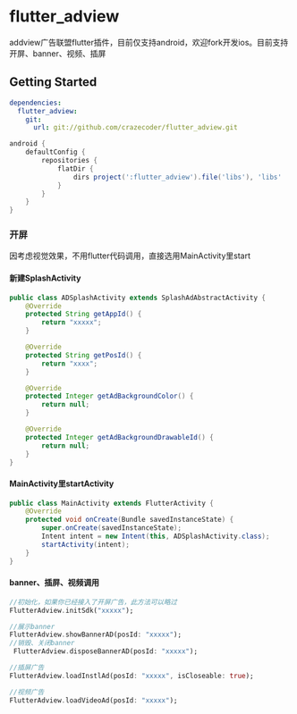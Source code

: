 # flutter_adview

addview广告联盟flutter插件，目前仅支持android，欢迎fork开发ios。目前支持开屏、banner、视频、插屏

## Getting Started
```yaml
dependencies:
  flutter_adview:
    git:
      url: git://github.com/crazecoder/flutter_adview.git
```
```gradle
android {
    defaultConfig {
        repositories {
            flatDir {
                dirs project(':flutter_adview').file('libs'), 'libs'
            }
        }
    }
}
```
### 开屏
因考虑视觉效果，不用flutter代码调用，直接选用MainActivity里start
#### 新建SplashActivity
```java
public class ADSplashActivity extends SplashAdAbstractActivity {
    @Override
    protected String getAppId() {
        return "xxxxx";
    }

    @Override
    protected String getPosId() {
        return "xxxx";
    }

    @Override
    protected Integer getAdBackgroundColor() {
        return null;
    }

    @Override
    protected Integer getAdBackgroundDrawableId() {
        return null;
    }
}
```
#### MainActivity里startActivity
```java
public class MainActivity extends FlutterActivity {
    @Override
    protected void onCreate(Bundle savedInstanceState) {
        super.onCreate(savedInstanceState);
        Intent intent = new Intent(this, ADSplashActivity.class);
        startActivity(intent);
    }
}
```
#### banner、插屏、视频调用
```dart
//初始化，如果你已经接入了开屏广告，此方法可以略过
FlutterAdview.initSdk("xxxxx");

//展示banner
FlutterAdview.showBannerAD(posId: "xxxxx");
//销毁、关闭banner
 FlutterAdview.disposeBannerAD(posId: "xxxxx");

//插屏广告
FlutterAdview.loadInstlAd(posId: "xxxxx", isCloseable: true);

//视频广告
FlutterAdview.loadVideoAd(posId: "xxxxx");
```

